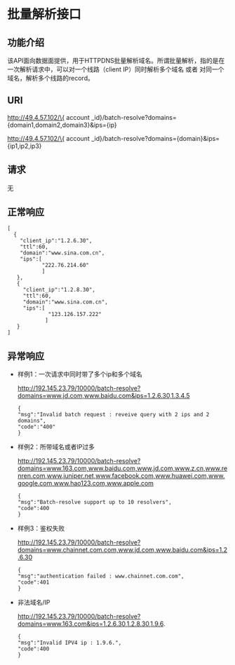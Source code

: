 # 批量解析接口<a name="ZH-CN_TOPIC_0156607180"></a>

## 功能介绍<a name="zh-cn_topic_0139697199_section1436243124012"></a>

该API面向数据面提供，用于HTTPDNS批量解析域名。所谓批量解析，指的是在一次解析请求中，可以对一个线路（client IP）同时解析多个域名 或者 对同一个域名，解析多个线路的record。

## URI<a name="zh-cn_topic_0139697199_section129173713450"></a>

http://49.4.57.102/\{ account \_id\}/batch-resolve?domains=\{domain1,domain2,domain3\}&ips=\{ip\}

http://49.4.57.102/\{ account \_id\}/batch-resolve?domains=\{domain\}&ips=\{ip1,ip2,ip3\}

## 请求<a name="section141651027165215"></a>

无

## 正常响应<a name="section436781916525"></a>

```
[
  {
    "client_ip":"1.2.6.30",
    "ttl":60,
    "domain":"www.sina.com.cn",
    "ips":[
           "222.76.214.60"
           ]
   },
   {
     "client_ip":"1.2.8.30",
     "ttl":60,
     "domain":"www.sina.com.cn",
     "ips":[
             "123.126.157.222"
            ]
   }
]
```

## 异常响应<a name="zh-cn_topic_0139697199_section118740016481"></a>

-   样例1：一次请求中同时带了多个ip和多个域名

    http://192.145.23.79/10000/batch-resolve?domains=www.jd.com,www.baidu.com&ips=1.2.6.30,1.3.4.5

    ```
    {
    "msg":"Invalid batch request : reveive query with 2 ips and 2 domains",
    "code":"400"
    }
    ```

-   样例2：所带域名或者IP过多

    http://192.145.23.79/10000/batch-resolve?domains=www.163.com,www.baidu.com,www.jd.com,www.z.cn,www.renren.com,www.juniper.net,www.facebook.com,www.huawei.com,www.google.com,www.hao123.com,www.apple.com

    ```
    {
    "msg":"Batch-resolve support up to 10 resolvers",
    "code":400
    }
    ```

-   样例3：鉴权失败

    http://192.145.23.79/10000/batch-resolve?domains=www.chainnet.com.com,www.jd.com,www.baidu.com&ips=1.2.6.30

    ```
    {
    "msg":"authentication failed : www.chainnet.com.com",
    "code":401
    }
    ```

-   非法域名/IP

    http://192.145.23.79/10000/batch-resolve?domains=www.163.com&ips=1.2.6.30,1.2.8.30,1.9.6.

    ```
    {
    "msg":"Invalid IPV4 ip : 1.9.6.",
    "code":400
    }
    ```


